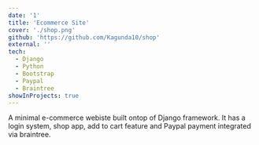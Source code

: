 ```yaml
---
date: '1'
title: 'Ecommerce Site'
cover: './shop.png'
github: 'https://github.com/Kagunda10/shop'
external: ''
tech:
  - Django
  - Python
  - Bootstrap
  - Paypal
  - Braintree
showInProjects: true
---
```

A minimal e-commerce webiste built ontop of Django framework. It has a login system, shop app, add to cart feature and Paypal payment integrated via braintree.